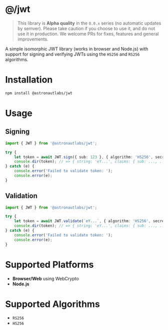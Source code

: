 # @/jwt

> This library is **Alpha quality** in the `0.0.x` series (no automatic updates 
> by semver). Please take caution if you choose to use it, and do not use it 
> in production. We welcome PRs for fixes, features and general improvements.

A simple isomorphic JWT library (works in browser and Node.js) with support for 
signing and verifying JWTs using the `HS256` and `RS256` algorithms.

# Installation

```bash
npm install @astronautlabs/jwt
```

# Usage

## Signing

```typescript
import { JWT } from '@astronautlabs/jwt';

try {
    let token = await JWT.sign({ sub: 123 }, { algorithm: 'HS256', secretOrKey: 'stuff' });
    console.dir(token); // => { string: 'eY...', claims: { sub: ..., ... } }
} catch (e) {
    console.error('Failed to validate token: ');
    console.error(e);
}
```


## Validation

```typescript
import { JWT } from '@astronautlabs/jwt';

try {
    let token = await JWT.validate(`eY...`, { algorithm: 'HS256', secretOrKey: 'stuff' });
    console.dir(token); // => { string: 'eY...', claims: { sub: ..., ... } }
} catch (e) {
    console.error('Failed to validate token: ');
    console.error(e);
}
```

# Supported Platforms
- **Browser/Web** using WebCrypto
- **Node.js**

# Supported Algorithms
- `RS256`
- `HS256`